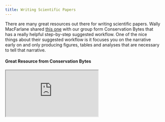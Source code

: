 ```yaml
---
title: Writing Scientific Papers
---
```




There are many great resources out there for writing scientific papers. Wally MacFarlane shared [this one](http://conservationbytes.com/2012/10/22/how-to-write-a-scientific-paper/) with our group form Conservation Bytes that has a really helpful step-by-step suggested workflow. One of the nice things about their suggested workflow is it focuses you on the narrative early on and only producing figures, tables and analyses that are necessary to tell that narrative. 

#### Great Resource from Conservation Bytes


<iframe src="https://conservationbytes.com/"></iframe>


